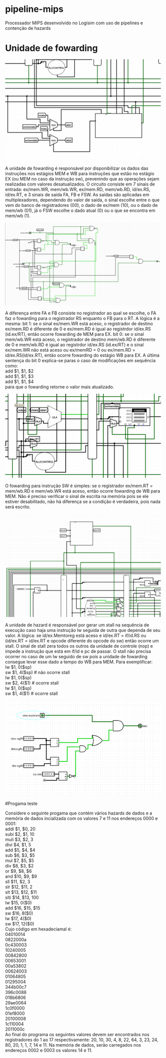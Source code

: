 # pipeline-mips
Processador MIPS desenvolvido no Logisim com uso de pipelines e contenção de hazards

# Unidade de fowarding

![Fowarding no MIPS](./pictures/img02.png)

<p>
A unidade de fowarding é responsável por disponibilizar os dados das instruções nos estágios MEM e WB para instruções que estão no estágio EX (ou MEM no caso da instrução sw), prevenindo que as operações sejam realizadas com valores desatualizados. O circuito consiste em 7 sinais de entrada: ex/mem.WR, mem/wb.WR, ex/mem.RD, mem/wb.RD, id/ex.RS, id/ex.RT, e 3 sinais de saída FA, FB e FSW. As saídas são aplicadas em multiplexadores, dependendo do valor de saída, o sinal escolhe entre o que vem do banco de registradores (00), o dado de ex/mem (10), ou o dado de mem/wb (01), já o FSW escolhe o dado atual (0) ou o que se encontra em mem/wb (1).   
</p>


![Circuito do fowarding](./pictures/img01.png)


<p>
A diferença entre FA e FB consiste no registrador ao qual se escolhe, o FA faz o fowarding para o registrador RS enquanto o FB para o RT. A lógica é a mesma:
bit 1: se o sinal ex/mem.WR está aceso, o registrador de destino ex/mem.RD é diferente de 0 e ex/mem.RD é igual ao registrdor id/ex.RS (id.ex/RT), então ocorre fowarding de MEM para EX.
bit 0: se o sinal mem/wb.WR está aceso, o registrador de destino mem/wb.RD é diferente de 0 e mem/wb.RD é igual ao registrdor id/ex.RS (id.ex/RT) e o sinal ex/mem.WR não está aceso ou ex/memRD = 0 ou ex/mem.RD = id/ex.RS(id/ex.RT), então ocorre fowarding do estágio WB para EX. 
A última sentença do bit 0 explica-se paras o caso de modificações em sequência como:
  <br>
add $1, $1, $2<br>
add $1, $1, $3<br>
add $1, $1, $4<br>
para que o fowarding retorne o valor mais atualizado.
</p>


![Modificações](./pictures/img03.png)


<p>
O fowarding para instrução SW é simples: se o registrador ex/mem.RT = mem/wb.RD e mem/wb.WR está aceso, então ocorre fowarding de WB para MEM. Não é preciso verificar o sinal de escrita na memória pois se ele estiver desabilitado, não há diferença se a condição é verdadeira, pois nada será escrito.   
</p>


![Unidade de hazard](./pictures/img05.png)


<p>
A unidade de hazard é responsável por gerar um stall na sequência de execução caso haja uma instrução lw seguida de outra que dependa de seu valor. A lógica: se id/ex.Memtoreg está aceso e id/ex.RT = if/id.RS ou (id/ex.RT = id/ex.RT e opcode diferente do opcode do sw) então ocorre um stall. O sinal de stall zera todos os outros da unidade de controle (nop) e impede a instrução que está em if/id e pc de passar. O stall não precisa ocorrer no caso de um lw seguido de sw pois a unidade de fowarding consegue levar esse dado a tempo do WB para MEM. Para exemplificar:
<br>
lw $1, 0($sp)<br>
sw $1, 4($sp) # não ocorre stall<br>
lw $1, 0($sp)<br>
sw $2, 4($1) # ocorre stall<br>
lw $1, 0($sp)<br>
sw $1, 4($1) # ocorre stall
</p>

![Circuito do fowarding](./pictures/img06.png)

#Progama teste

<p>
  Considere o seguinte progama que contém vários hazards de dados e a memória de dados incializada com os valores 7 e 11 nos endereços 0000 e 0001:<br>
addi $1, $0, 20<br>
subi $2, $1, 10<br>
muli $3, $2, 3<br>
divi $4, $1, 5<br>
add $5, $4, $4<br>
sub $6, $3, $5<br>
mul $7, $5, $5<br>
div $8, $3, $2<br>
or $9, $8, $6<br>
and $10, $9, $9<br>
sll $11, $2, 3<br>
slr $12, $11, 2<br>
slt $13, $12, $11<br>
slti $14, $13, 100<br>
lw $15, 0($0)<br>
add $16, $15, $15<br>
sw $16, 8($0)<br>
lw $17, 4($0)<br>
sw $17, 12($0)<br>
  Cujo código em hexadeciamal é:<br>
04010014<br>
0822000a<br>
0c430003<br>
10240005<br>
00842800<br>
00653001<br>
00a53802<br>
00624003<br>
01064805<br>
01295004<br>
344b00c7<br>
396c0088<br>
018b6806<br>
29ae0064<br>
1c0f0000<br>
01ef8000<br>
20100008<br>
1c110004<br>
2011000c<br>
Ao final do programa os seguintes valores devem ser encontrados nos registradores do 1 ao 17 respectivamente:
  20, 10, 30, 4, 8, 22, 64, 3, 23, 24, 80, 20, 1, 1, 7, 14 e 11. Na memória de dados, serão carregados nos endereços 0002 e 0003 os valores 14 e 11. 
</p>
